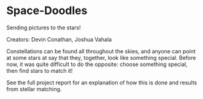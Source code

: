 # Space-Doodles
Sending pictures to the stars!

Creators: Devin Conathan, Joshua Vahala

Constellations can be found all throughout the skies, and anyone can point at some stars at say that they, together, look like something special. Before now, it was quite difficult to do the opposite: choose something special, then find stars to match it! 

See the full project report for an explanation of how this is done and results from stellar matching. 
